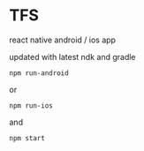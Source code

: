# TFS
react native android / ios app

updated with latest ndk and gradle

`npm run-android`

or 

`npm run-ios`

and 

`npm start`



